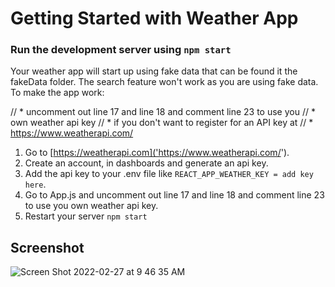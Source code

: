 # Getting Started with Weather App

### Run the development server using   `npm start`

Your weather app will start up using fake data that can be found it the fakeData folder. The search feature won't work as you are using fake data. To make the app work:

  // * uncomment out line 17 and line 18 and comment line 23 to use you
  // * own weather api key
  // * if you don't want to register for an API key at
  // * https://www.weatherapi.com/

1. Go to [https://weatherapi.com]('https://www.weatherapi.com/').
2. Create an account, in dashboards and generate an api key.
3. Add the api key to your .env file like `REACT_APP_WEATHER_KEY = add key here`.
4. Go to App.js and uncomment out line 17 and line 18 and comment line 23 to use you own weather api key.
5. Restart your server `npm start`

## Screenshot
![Screen Shot 2022-02-27 at 9 46 35 AM](https://user-images.githubusercontent.com/58061791/155887125-c595e367-46bc-4812-9674-24bbcc96a532.png)
